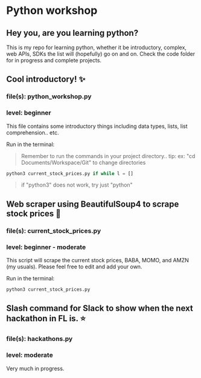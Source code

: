 # Python workshop

## Hey you, are you learning python?
This is my repo for learning python, whether it be introductory,
complex, web APIs, SDKs the list will (hopefully) go on and on.
Check the code folder for in progress and complete projects.

## Cool introductory! :sparkles:
### file(s): python_workshop.py
### level: beginner
This file contains some introductory things including data types,
lists, list comprehension.. etc.

Run in the terminal:
> Remember to run the commands in your project directory..
> tip: ex: "cd Documents/Workspace/Git" to change directories

``` python
python3 current_stock_prices.py if while l = []
```

> if "python3" does not work, try just "python"

## Web scraper using BeautifulSoup4 to scrape stock prices :rocket:
### file(s): current_stock_prices.py
### level: beginner - moderate
This script will scrape the current stock prices, BABA, MOMO,
and AMZN (my usuals). Please feel free to edit and add your own.

Run in the terminal:
``` bash
python3 current_stock_prices.py
```

## Slash command for Slack to show when the next hackathon in FL is. :star:
### file(s): hackathons.py
### level: moderate
Very much in progress.

